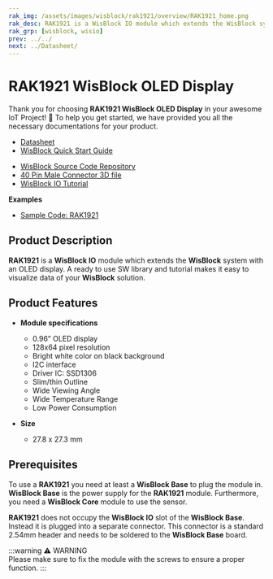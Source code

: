 ```yaml
---
rak_img: /assets/images/wisblock/rak1921/overview/RAK1921_home.png
rak_desc: RAK1921 is a WisBlock IO module which extends the WisBlock system with an OLED display. A ready to use SW library and tutorial makes it easy to visualize data of your WisBlock solution.
rak_grp: [wisblock, wisio]
prev: ../../
next: ../Datasheet/
---
```



# RAK1921 WisBlock OLED Display 

Thank you for choosing **RAK1921 WisBlock OLED Display** in your awesome IoT Project! 🎉 To help you get started, we have provided you all the necessary documentations for your product.

* [Datasheet](../Datasheet/)
* <a href="../../Quickstart/" target="_blank">WisBlock Quick Start Guide</a>
<!---* [WisBlock Quick Start Guide](../../Quickstart/)-->
* [WisBlock Source Code Repository](https://github.com/RAKWireless/WisBlock/)
* [40 Pin Male Connector 3D file](https://downloads.rakwireless.com/3D_File/WisConnector/M40S1003K6M.stp)
* [WisBlock IO Tutorial](/Knowledge-Hub/Learn/WisBlock-IO-Tutorial/)

**Examples**
* [Sample Code: RAK1921](https://github.com/RAKWireless/WisBlock/tree/master/examples/sensors/RAK1921_OLED_SSD1306) 

## Product Description

**RAK1921** is a **WisBlock IO** module which extends the **WisBlock** system with an OLED display.  A ready to use SW library and tutorial makes it easy to visualize data of your **WisBlock** solution.

<!--
The RAK1921 module is part of the WisBlock series that belongs to the accessory category. This module was designed to be part of a production-ready IoT solution in a modular way. As part of the accessory category, it is not mandatory to be part of a final solution, but on a certain occasion, it provides competitive advantages and improves the usability of the final solution.

RAK1921 is an OLED display module with a **128×64 dot matrix**. The main characteristics of this module are the following:

- High Brightness
- Self-emission
- High Contrast Ratio
- Slim/thin Outline
- Wide Viewing Angle
- Wide Temperature Range
- Low Power Consumption
-->

## Product Features

* **Module specifications**
    * 0.96” OLED display     
    * 128x64 pixel resolution    
    * Bright white color on black background     
    * I2C interface    
    * Driver IC: SSD1306    
    * Slim/thin Outline    
    * Wide Viewing Angle    
    * Wide Temperature Range    
    * Low Power Consumption    

* **Size**
    * 27.8 x 27.3 mm    

## Prerequisites

To use a **RAK1921** you need at least a **WisBlock Base** to plug the module in. **WisBlock Base** is the power supply for the **RAK1921** module. Furthermore, you need a **WisBlock Core** module to use the sensor.   

**RAK1921** does not occupy the **WisBlock IO** slot of the **WisBlock Base**. Instead it is plugged into a separate connector. This connector is a standard 2.54mm header and needs to be soldered to the **WisBlock Base** board.   

<rk-img
  src="/assets/images/wisblock/rak1921/datasheet/interface.png"
  width="30%"
  caption="I2C pin header in the RAK5005-O"
/>

:::warning ⚠️ WARNING    
Please make sure to fix the module with the screws to ensure a proper function. 
:::